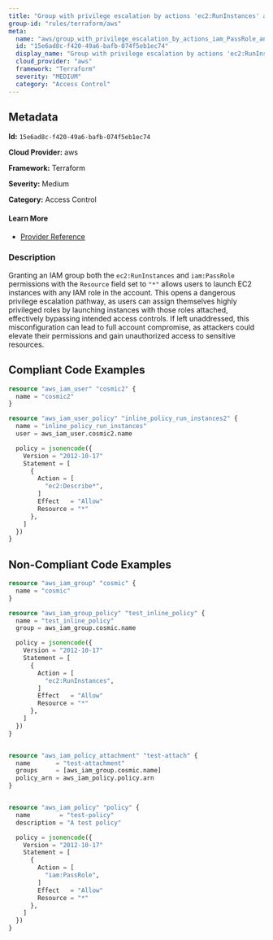 ```yaml
---
title: "Group with privilege escalation by actions 'ec2:RunInstances' and 'iam:PassRole'"
group-id: "rules/terraform/aws"
meta:
  name: "aws/group_with_privilege_escalation_by_actions_iam_PassRole_and_ec2_RunInstances"
  id: "15e6ad8c-f420-49a6-bafb-074f5eb1ec74"
  display_name: "Group with privilege escalation by actions 'ec2:RunInstances' and 'iam:PassRole'"
  cloud_provider: "aws"
  framework: "Terraform"
  severity: "MEDIUM"
  category: "Access Control"
---
```

## Metadata

**Id:** `15e6ad8c-f420-49a6-bafb-074f5eb1ec74`

**Cloud Provider:** aws

**Framework:** Terraform

**Severity:** Medium

**Category:** Access Control

#### Learn More

 - [Provider Reference](https://registry.terraform.io/providers/hashicorp/aws/latest/docs/resources/iam_group_policy#policy)

### Description

 Granting an IAM group both the `ec2:RunInstances` and `iam:PassRole` permissions with the `Resource` field set to `"*"` allows users to launch EC2 instances with any IAM role in the account. This opens a dangerous privilege escalation pathway, as users can assign themselves highly privileged roles by launching instances with those roles attached, effectively bypassing intended access controls. If left unaddressed, this misconfiguration can lead to full account compromise, as attackers could elevate their permissions and gain unauthorized access to sensitive resources.


## Compliant Code Examples
```terraform
resource "aws_iam_user" "cosmic2" {
  name = "cosmic2"
}

resource "aws_iam_user_policy" "inline_policy_run_instances2" {
  name = "inline_policy_run_instances"
  user = aws_iam_user.cosmic2.name

  policy = jsonencode({
    Version = "2012-10-17"
    Statement = [
      {
        Action = [
          "ec2:Describe*",
        ]
        Effect   = "Allow"
        Resource = "*"
      },
    ]
  })
}

```
## Non-Compliant Code Examples
```terraform
resource "aws_iam_group" "cosmic" {
  name = "cosmic"
}

resource "aws_iam_group_policy" "test_inline_policy" {
  name = "test_inline_policy"
  group = aws_iam_group.cosmic.name

  policy = jsonencode({
    Version = "2012-10-17"
    Statement = [
      {
        Action = [
          "ec2:RunInstances",
        ]
        Effect   = "Allow"
        Resource = "*"
      },
    ]
  })
}


resource "aws_iam_policy_attachment" "test-attach" {
  name       = "test-attachment"
  groups     = [aws_iam_group.cosmic.name]
  policy_arn = aws_iam_policy.policy.arn
}


resource "aws_iam_policy" "policy" {
  name        = "test-policy"
  description = "A test policy"

  policy = jsonencode({
    Version = "2012-10-17"
    Statement = [
      {
        Action = [
          "iam:PassRole",
        ]
        Effect   = "Allow"
        Resource = "*"
      },
    ]
  })
}

```